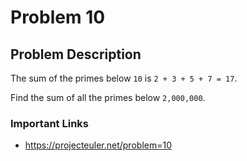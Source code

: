 # Problem 10

## Problem Description
The sum of the primes below `10` is `2 + 3 + 5 + 7 = 17`.

Find the sum of all the primes below `2,000,000`.

### Important Links
- https://projecteuler.net/problem=10
